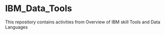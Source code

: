 # IBM_Data_Tools
This repository contains activities from Overview of IBM skill Tools and Data Languages
